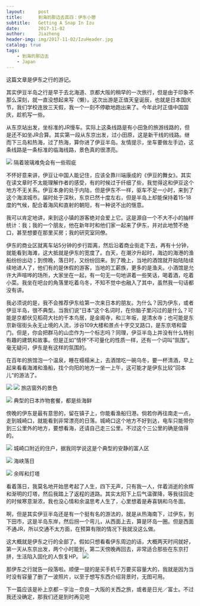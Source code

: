 ```yaml
---
layout:     post
title:      到海的那边去其四：伊东小憩
subtitle:   Getting A Snap In Izu
date:       2017-11-02
author:     Jiazheng
header-img: img/2017-11-02/IzuHeader.jpg
catalog: true
tags:
    - 到海的那边去
    - Japan
---
```


这篇文章是伊东之行的游记。

其实伊豆半岛之行是早于去北海道、京都大阪的稍早的一次旅行，但是由于印象不那么深刻，就一直没想起来写（懒）。这次出游是正值天皇诞辰，也就是日本国庆节，我们学校连放三天假，我一个一刻不停歇地跑出来了。今年此时正值中国国庆，趁机写一些。

从东京站出发，坐标准的JR慢车。实际上这条线路是有小田急的旅游线路的，但是还不如坐JR合算。其实第一段从东京出发，过小田原，这是新干线的线路。继而下三岛和热海，过了热海，算你进了伊豆半岛。友情提示，坐车要做左手边，这条线路是一条标准的临海线路，景色真的很漂亮。

![](/img/2017-11-02/TrainToIzu.jpg)
隔着玻璃难免会有一些瑕疵

不怀好意来讲，伊豆让中国人能记住，应该全靠川端康成的《伊豆的舞女》。其实在读文章时不太能理解作者的感受，有的时候过于纤细了些，我觉得这和伊豆这个地方不无关系。伊豆本身的处于内陆，但是伊东不一样，驱车不足一小时，来到了这个海滨城市。届时处于深秋，东京已然十度左右，但是半岛上却能保持着15-18度的气候，配合着海风和直射的朝阳，有一种说不出的惬意。

我可以肯定地讲，来到这小镇的游客绝对会爱上它。这是源自一个不大不小的抽样统计：我；我的一个朋友，他在新年时和他们家一起来了伊东，并对此地赞不绝口，甚至想要在那里买房；我的研究室同僚。

伊东的商业区就离车站5分钟的步行距离，然后沿着商业街走下去，再有十分钟，就能看到海滩，这大抵就是伊东的宽度了。白天，在潮汐升起时，海边的海港的渔船纷纷出动；到傍晚，落日时，又纷纷回来。到了晚上，当地的酒馆就开始陆陆续续地进人了，他们有的是休假的游客，当地的工薪族，更多的是渔夫。小酒馆是允许大声喧哗的场所，大家坐在一起，有一句无一句地讲着一些笑话，喝着酒，吃着小菜。我坐在吧台的角落里吃着乌冬，不知不觉中也融入了其中，虽然我一句话都没有讲。

我必须说的是，我不会推荐伊东给第一次来日本的朋友。为什么？因为伊东，或者伊豆半岛，很不典型。当我们说“日本“这个名词时，在你脑子里闪过的是什么？可能是京都伏见稻荷大社的千本鸟居，是金阁寺，和三年坂，是清水寺；也可能是东京新宿街头永无止境的人流，涉谷109大楼和景点十字交叉路口，是东京塔和雷门。但是，你会把群马的山峦作为一个标志吗？同理，伊豆半岛上并没有什么特别有趣的建筑和故事。但是正如”情怀“不可量化的性质一样，还有一个词叫”氛围“。毫无疑问，伊东是有这样的氛围的。

在百年的旅馆泡一个温泉，睡在榻榻米上，去酒馆吃一碗乌冬，要一杯清酒，早上起来看看海滩和渔船，找个向阳的地方一坐一上午，这可能才是伊东比较”回本儿“的游法了。


![](/img/2017-11-02/Hotel1.jpg)
![](/img/2017-11-02/Hotel2.jpg)
旅店窗外的景色

![](/img/2017-11-02/Meal.jpg)
典型的日本炸物套餐，都是些海鲜

傍晚的伊东是最有意思的，留在镇子上，你能看渔船归港。倘若你再往南走一点，走到城崎口，就能看到非常漂亮的日落。城崎口这个地方不好到达，电车只能带你到三公里外的地方，要想看海，还请自己走三公里。不过这个三公里的确是值得的。

![](/img/2017-11-02/Housing.jpg)
城崎口附近的住户，据我同学说这是个典型的安静的富人区


![](/img/2017-11-02/Sunset.jpg)
海峡落日

![](/img/2017-11-02/Tower.jpg)
余晖和灯塔

看着落日，我莫名地开始思考起了人生，四下无声，只有我一人，伴着消逝的余辉和渐明的灯塔，然后我踏上了返程的道路。其实太阳下上后气温骤降，等我往回走的时候寒意渐浓，我也没心情和余温思考人生了，心里想着是寿喜锅和乌冬面。

啊，但是其实伊豆半岛还是有一个挺有名的游法的，就是从热海南下，过伊东，到下田市，这是半岛东岸，然后拐一个弯儿，从西面上去，算是环岛一圈。但是西面不通JR，所以交通不太方面，在预算有限的情况下我就没这么做。


这大概就是伊东之行的全部了。假如只想看看伊东周边的话，大概两天时间就好，第一天从东京出发，两个小时能到，第二天傍晚再回去，非常适合那些在东京打拼，生活陷入固化的人恢复HP。
![](/img/2017-11-02/Map.jpg)

那伊东之行就告一段落啦。顺便一提的是买手机千万要买容量大的，我就是因为当时没有容量了删了一波照片，以至于想写东西介绍背景时，无图可用。

下一篇应该是补上京都－宇治－奈良－大阪的关西之旅，或者是日光／富士。不过我还没确定，那我们还是到时再见吧